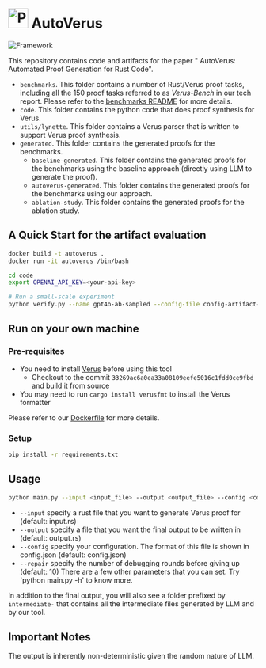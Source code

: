 # <img src="assets/logo.png" alt="Project logo" width="40" /> AutoVerus

![Framework](assets/framework.png)

This repository contains code and artifacts for the paper " AutoVerus: Automated Proof Generation for Rust Code".

* `benchmarks`. This folder contains a number of Rust/Verus proof tasks, including all the 150 proof tasks referred to as <i>Verus-Bench</i> in our tech report. Please refer to the [benchmarks README](benchmarks/README.md) for more details.
* `code`. This folder contains the python code that does proof synthesis for Verus.
* `utils/lynette`. This folder contains a Verus parser that is written to support Verus proof synthesis.
* `generated`. This folder contains the generated proofs for the benchmarks.
    * `baseline-generated`. This folder contains the generated proofs for the benchmarks using the baseline approach (directly using LLM to generate the proof).
    * `autoverus-generated`. This folder contains the generated proofs for the benchmarks using our approach.
    * `ablation-study`. This folder contains the generated proofs for the ablation study.

## A Quick Start for the artifact evaluation

```bash
docker build -t autoverus .
docker run -it autoverus /bin/bash

cd code
export OPENAI_API_KEY=<your-api-key>

# Run a small-scale experiment
python verify.py --name gpt4o-ab-sampled --config-file config-artifact-openai.json
```


## Run on your own machine

### Pre-requisites

* You need to install [Verus](https://github.com/verus-lang/verus) before using this tool
    * Checkout to the commit `33269ac6a0ea33a08109eefe5016c1fdd0ce9fbd` and build it from source
* You may need to run `cargo install verusfmt` to install the Verus formatter

Please refer to our [Dockerfile](Dockerfile) for more details.

### Setup

```bash
pip install -r requirements.txt
```

## Usage

```bash
python main.py --input <input_file> --output <output_file> --config <config_file> 
```
* `--input` specify a rust file that you want to generate Verus proof for (default: input.rs)
* `--output` specify a file that you want the final output to be written in (default: output.rs)
* `--config` specify your configuration. The format of this file is shown in config.json (default: config.json)
* `--repair` specify the number of debugging rounds before giving up (default: 10) 
There are a few other parameters that you can set. Try `python main.py -h' to know more.

In addition to the final output, you will also see a folder prefixed by `intermediate-` that contains all the intermediate files generated by LLM and by our tool.

## Important Notes

The output is inherently non-deterministic given the random nature of LLM.

